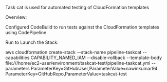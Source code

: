 Task cat is used for automated testing of CloudFormation templates 

Overview:

Configured CodeBuild to run tests against the CloudFormation templates using CodePipeline


Run to Launch the Stack:

aws cloudformation create-stack --stack-name pipeline-taskcat --capabilities CAPABILITY_NAMED_IAM --disable-rollback --template-body file:///home/ec2-user/environment/taskcat-test/pipeline-taskcat.yml --parameters ParameterKey=GitHubUser,ParameterValue=nawinkumar94 ParameterKey=GitHubRepo,ParameterValue=taskcat-test

